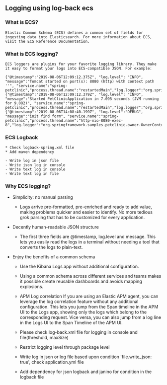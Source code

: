 ## Logging using log-back ecs

### What is ECS?
    Elastic Common Schema (ECS) defines a common set of fields for ingesting data into Elasticsearch. For more information about ECS, visit the ECS Reference Documentation.

### What is ECS logging?
    ECS loggers are plugins for your favorite logging library. They make it easy to format your logs into ECS-compatible JSON. For example:

    {"@timestamp":"2019-08-06T12:09:12.375Z", "log.level": "INFO", "message":"Tomcat started on port(s): 8080 (http) with context path ''", "service.name":"spring-petclinic","process.thread.name":"restartedMain","log.logger":"org.springframework.boot.web.embedded.tomcat.TomcatWebServer"}
    {"@timestamp":"2019-08-06T12:09:12.379Z", "log.level": "INFO", "message":"Started PetClinicApplication in 7.095 seconds (JVM running for 9.082)", "service.name":"spring-petclinic","process.thread.name":"restartedMain","log.logger":"org.springframework.samples.petclinic.PetClinicApplication"}
    {"@timestamp":"2019-08-06T14:08:40.199Z", "log.level":"DEBUG", "message":"init find form", "service.name":"spring-petclinic","process.thread.name":"http-nio-8080-exec-8","log.logger":"org.springframework.samples.petclinic.owner.OwnerController","transaction.id":"28b7fb8d5aba51f1","trace.id":"2869b25b5469590610fea49ac04af7da"}

### ECS Logback
    * Check logback-spring.xml file
    * Add maven dependency

    - Write log in json file
    - Write json log in console  
    - Write text log in console
    - Write text log in file



### Why ECS logging?
* Simplicity: no manual parsing

  * Logs arrive pre-formatted, pre-enriched and ready to add value, making problems quicker and easier to identify. No more tedious grok parsing that has to be customized for every application.

* Decently human-readable JSON structure
  
  * The first three fields are @timestamp, log.level and message. This lets you easily read the logs in a terminal without needing a tool that converts the logs to plain-text.

* Enjoy the benefits of a common schema

  * Use the Kibana Logs app without additional configuration.

  * Using a common schema across different services and teams makes it possible create reusable dashboards and avoids mapping explosions.

  * APM Log correlation
  If you are using an Elastic APM agent, you can leverage the log correlation feature without any additional configuration. This lets you jump from the Span timeline in the APM UI to the Logs app, showing only the logs which belong to the corresponding request. Vice versa, you can also jump from a log line in the Logs UI to the Span Timeline of the APM UI.
  - Please check log-back.xml file for logging in console and file(threshold, maxSize)

  - Restrict logging level through package level 

  - Write log in json or log file based upon condition 'file.write_json: true', check application.yml file

  - Add dependency for json logback and janino for condition in the logback file